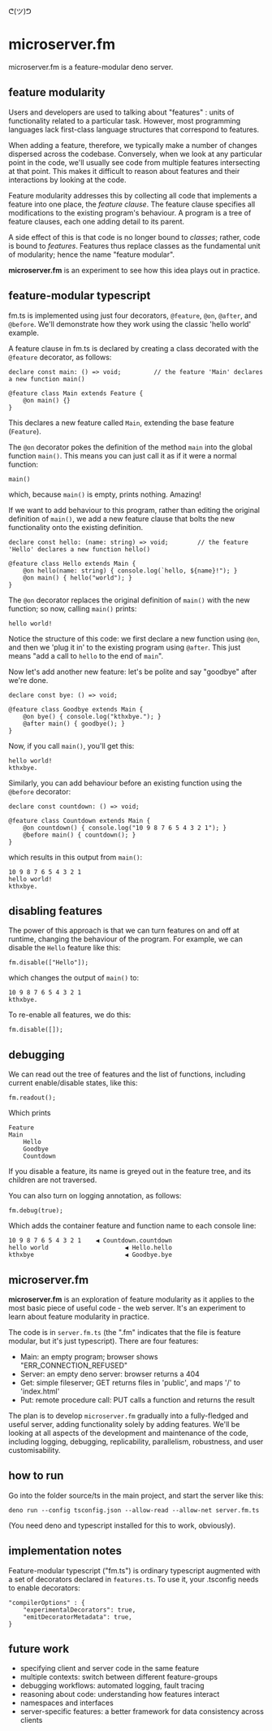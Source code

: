 ᕦ(ツ)ᕤ
# microserver.fm

microserver.fm is a feature-modular deno server.

## feature modularity

Users and developers are used to talking about "features" : units of functionality related to a particular task. However, most programming languages lack first-class language structures that correspond to features.

When adding a feature, therefore, we typically make a number of changes dispersed across the codebase. Conversely, when we look at any particular point in the code, we'll usually see code from multiple features intersecting at that point. This makes it difficult to reason about features and their interactions by looking at the code.

Feature modularity addresses this by collecting all code that implements a feature into one place, the *feature clause*. The feature clause specifies all modifications to the existing program's behaviour. A program is a tree of feature clauses, each one adding detail to its parent.

A side effect of this is that code is no longer bound to *classes*; rather, code is bound to *features*. Features thus replace classes as the fundamental unit of modularity; hence the name "feature modular".

**microserver.fm** is an experiment to see how this idea plays out in practice.

## feature-modular typescript

fm.ts is implemented using just four decorators, `@feature`, `@on`, `@after`, and `@before`. We'll demonstrate how they work using the classic 'hello world' example.

A feature clause in fm.ts is declared by creating a class decorated with the `@feature` decorator, as follows:

    declare const main: () => void;         // the feature 'Main' declares a new function main()

    @feature class Main extends Feature {
        @on main() {}
    }

This declares a new feature called `Main`, extending the base feature (`Feature`).

The `@on` decorator pokes the definition of the method `main` into the global function `main()`. This means you can just call it as if it were a normal function:

    main()

which, because `main()` is empty, prints nothing. Amazing!

If we want to add behaviour to this program, rather than editing the original definition of `main()`, we add a new feature clause that bolts the new functionality onto the existing definition.

    declare const hello: (name: string) => void;        // the feature 'Hello' declares a new function hello()

    @feature class Hello extends Main {
        @on hello(name: string) { console.log(`hello, ${name}!"); }
        @on main() { hello("world"); }
    }

The `@on` decorator replaces the original definition of `main()` with the new function; so now, calling `main()` prints:

    hello world!

Notice the structure of this code: we first declare a new function using `@on`, and then we 'plug it in' to the existing program using `@after`. This just means "add a call to `hello` to the end of `main`".

Now let's add another new feature: let's be polite and say "goodbye" after we're done.

    declare const bye: () => void;

    @feature class Goodbye extends Main {
        @on bye() { console.log("kthxbye."); }
        @after main() { goodbye(); }
    }

Now, if you call `main()`, you'll get this:

    hello world!
    kthxbye.

Similarly, you can add behaviour before an existing function using the `@before` decorator:

    declare const countdown: () => void;

    @feature class Countdown extends Main {
        @on countdown() { console.log("10 9 8 7 6 5 4 3 2 1"); }
        @before main() { countdown(); }
    }

which results in this output from `main()`:

    10 9 8 7 6 5 4 3 2 1
    hello world!
    kthxbye.

## disabling features

The power of this approach is that we can turn features on and off at runtime, changing the behaviour of the program. For example, we can disable the `Hello` feature like this:

    fm.disable(["Hello"]);

which changes the output of `main()` to:

    10 9 8 7 6 5 4 3 2 1
    kthxbye.

To re-enable all features, we do this:

    fm.disable([]);

## debugging

We can read out the tree of features and the list of functions, including current enable/disable states, like this:

    fm.readout();

Which prints

    Feature
    Main
        Hello
        Goodbye
        Countdown

If you disable a feature, its name is greyed out in the feature tree, and its children are not traversed.

You can also turn on logging annotation, as follows:

    fm.debug(true);

Which adds the container feature and function name to each console line:

    10 9 8 7 6 5 4 3 2 1    ◀︎ Countdown.countdown
    hello world                     ◀︎ Hello.hello
    kthxbye                         ◀︎ Goodbye.bye

## microserver.fm

**microserver.fm** is an exploration of feature modularity as it applies to the most basic piece of useful code - the web server. It's an experiment to learn about feature modularity in practice.

The code is in `server.fm.ts` (the ".fm" indicates that the file is feature modular, but it's just typescript). There are four features:

- Main: an empty program; browser shows "ERR_CONNECTION_REFUSED"
- Server: an empty deno server: browser returns a 404
- Get: simple fileserver; GET returns files in 'public', and maps '/' to 'index.html'
- Put: remote procedure call: PUT calls a function and returns the result

The plan is to develop `microserver.fm` gradually into a fully-fledged and useful server, adding functionality solely by adding features. We'll be looking at all aspects of the development and maintenance of the code, including logging, debugging, replicability, parallelism, robustness, and user customisability.

## how to run

Go into the folder source/ts in the main project, and start the server like this:

    deno run --config tsconfig.json --allow-read --allow-net server.fm.ts

(You need deno and typescript installed for this to work, obviously).

## implementation notes

Feature-modular typescript ("fm.ts") is ordinary typescript augmented with a set of decorators declared in `features.ts`. To use it, your .tsconfig needs to enable decorators:

    "compilerOptions" : {
        "experimentalDecorators": true,
        "emitDecoratorMetadata": true,
    }

## future work

- specifying client and server code in the same feature
- multiple contexts: switch between different feature-groups
- debugging workflows: automated logging, fault tracing
- reasoning about code: understanding how features interact
- namespaces and interfaces
- server-specific features: a better framework for data consistency across clients

